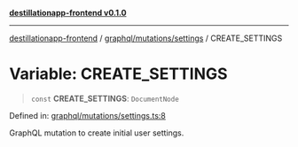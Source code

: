 [**destillationapp-frontend v0.1.0**](../../../../README.md)

***

[destillationapp-frontend](../../../../modules.md) / [graphql/mutations/settings](../README.md) / CREATE\_SETTINGS

# Variable: CREATE\_SETTINGS

> `const` **CREATE\_SETTINGS**: `DocumentNode`

Defined in: [graphql/mutations/settings.ts:8](https://github.com/DestillApp/main/blob/ec2df52a50a22efb35f12a0243274f6d03fbca52/frontend/src/graphql/mutations/settings.ts#L8)

GraphQL mutation to create initial user settings.
